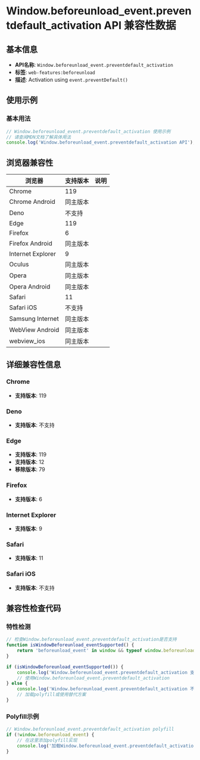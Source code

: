 # Window.beforeunload_event.preventdefault_activation API 兼容性数据

## 基本信息

- **API名称**: `Window.beforeunload_event.preventdefault_activation`
- **标签**: `web-features:beforeunload`
- **描述**: Activation using `event.preventDefault()`

## 使用示例

### 基本用法

```javascript
// Window.beforeunload_event.preventdefault_activation 使用示例
// 请查阅MDN文档了解具体用法
console.log('Window.beforeunload_event.preventdefault_activation API');
```

## 浏览器兼容性

| 浏览器 | 支持版本 | 说明 |
|--------|----------|------|
| Chrome | 119 |  |
| Chrome Android | 同主版本 |  |
| Deno | 不支持 |  |
| Edge | 119 |  |
| Firefox | 6 |  |
| Firefox Android | 同主版本 |  |
| Internet Explorer | 9 |  |
| Oculus | 同主版本 |  |
| Opera | 同主版本 |  |
| Opera Android | 同主版本 |  |
| Safari | 11 |  |
| Safari iOS | 不支持 |  |
| Samsung Internet | 同主版本 |  |
| WebView Android | 同主版本 |  |
| webview_ios | 同主版本 |  |

## 详细兼容性信息

### Chrome

- **支持版本**: 119

### Deno

- **支持版本**: 不支持

### Edge

- **支持版本**: 119
- **支持版本**: 12
- **移除版本**: 79

### Firefox

- **支持版本**: 6

### Internet Explorer

- **支持版本**: 9

### Safari

- **支持版本**: 11

### Safari iOS

- **支持版本**: 不支持

## 兼容性检查代码

### 特性检测

```javascript
// 检查Window.beforeunload_event.preventdefault_activation是否支持
function isWindowBeforeunload_eventSupported() {
    return 'beforeunload_event' in window && typeof window.beforeunload_event === 'function';
}

if (isWindowBeforeunload_eventSupported()) {
    console.log('Window.beforeunload_event.preventdefault_activation 支持');
    // 使用Window.beforeunload_event.preventdefault_activation
} else {
    console.log('Window.beforeunload_event.preventdefault_activation 不支持，需要polyfill');
    // 加载polyfill或使用替代方案
}
```

### Polyfill示例

```javascript
// Window.beforeunload_event.preventdefault_activation polyfill
if (!window.beforeunload_event) {
    // 在这里添加polyfill实现
    console.log('加载Window.beforeunload_event.preventdefault_activation polyfill');
}
```

